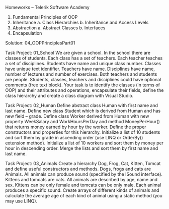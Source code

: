 Homeworks – Telerik Software Academy
1. Fundamental Principles of OOP
2. Inheritance
    a. Class Hierarchies
    b. Inheritance and Access Levels
3. Abstraction
    a. Abstract Classes 
    b. Interfaces
4. Encapsulation




Solution: 04_OOPPrinciplesPart01

Task Project: 01_School We are given a school. In the school there are classes of students. Each class has a set of teachers. Each teacher teaches a set of disciplines. Students have name and unique class number. Classes have unique text identifier. Teachers have name. Disciplines have name, number of lectures and number of exercises. Both teachers and students are people. Students, classes, teachers and disciplines could have optional comments (free text block). Your task is to identify the classes (in terms of OOP) and their attributes and operations, encapsulate their fields, define the class hierarchy and create a class diagram with Visual Studio.

Task Project: 02_Human Define abstract class Human with first name and last name. Define new class Student which is derived from Human and has new field – grade. Define class Worker derived from Human with new property WeekSalary and WorkHoursPerDay and method MoneyPerHour() that returns money earned by hour by the worker. Define the proper constructors and properties for this hierarchy. Initialize a list of 10 students and sort them by grade in ascending order (use LINQ or OrderBy() extension method). Initialize a list of 10 workers and sort them by money per hour in descending order. Merge the lists and sort them by first name and last name.

Task Project: 03_Animals Create a hierarchy Dog, Frog, Cat, Kitten, Tomcat and define useful constructors and methods. Dogs, frogs and cats are Animals. All animals can produce sound (specified by the ISound interface). Kittens and tomcats are cats. All animals are described by age, name and sex. Kittens can be only female and tomcats can be only male. Each animal produces a specific sound. Create arrays of different kinds of animals and calculate the average age of each kind of animal using a static method (you may use LINQ).
